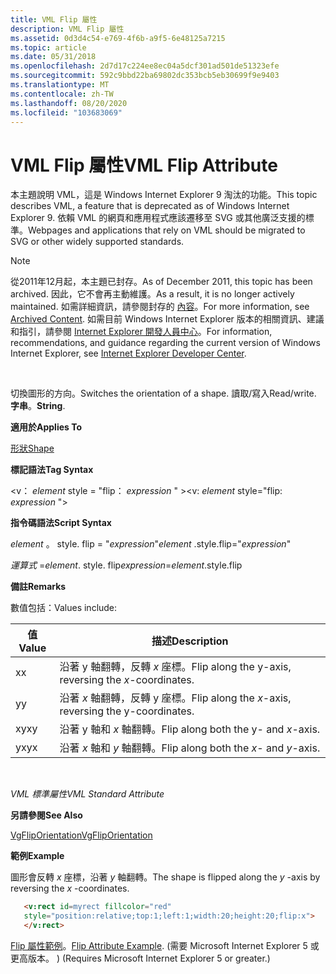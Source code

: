 ```yaml
---
title: VML Flip 屬性
description: VML Flip 屬性
ms.assetid: 0d3d4c54-e769-4f6b-a9f5-6e48125a7215
ms.topic: article
ms.date: 05/31/2018
ms.openlocfilehash: 2d7d17c224ee8ec04a5dcf301ad501de51323efe
ms.sourcegitcommit: 592c9bbd22ba69802dc353bcb5eb30699f9e9403
ms.translationtype: MT
ms.contentlocale: zh-TW
ms.lasthandoff: 08/20/2020
ms.locfileid: "103683069"
---
```

# <a name="vml-flip-attribute"></a><span data-ttu-id="8a82e-103">VML Flip 屬性</span><span class="sxs-lookup"><span data-stu-id="8a82e-103">VML Flip Attribute</span></span>

<span data-ttu-id="8a82e-104">本主題說明 VML，這是 Windows Internet Explorer 9 淘汰的功能。</span><span class="sxs-lookup"><span data-stu-id="8a82e-104">This topic describes VML, a feature that is deprecated as of Windows Internet Explorer 9.</span></span> <span data-ttu-id="8a82e-105">依賴 VML 的網頁和應用程式應該遷移至 SVG 或其他廣泛支援的標準。</span><span class="sxs-lookup"><span data-stu-id="8a82e-105">Webpages and applications that rely on VML should be migrated to SVG or other widely supported standards.</span></span>

> [!Note]  
> <span data-ttu-id="8a82e-106">從2011年12月起，本主題已封存。</span><span class="sxs-lookup"><span data-stu-id="8a82e-106">As of December 2011, this topic has been archived.</span></span> <span data-ttu-id="8a82e-107">因此，它不會再主動維護。</span><span class="sxs-lookup"><span data-stu-id="8a82e-107">As a result, it is no longer actively maintained.</span></span> <span data-ttu-id="8a82e-108">如需詳細資訊，請參閱封存的 [內容](/previous-versions/windows/internet-explorer/ie-developer/)。</span><span class="sxs-lookup"><span data-stu-id="8a82e-108">For more information, see [Archived Content](/previous-versions/windows/internet-explorer/ie-developer/).</span></span> <span data-ttu-id="8a82e-109">如需目前 Windows Internet Explorer 版本的相關資訊、建議和指引，請參閱 [Internet Explorer 開發人員中心](https://msdn.microsoft.com/ie/)。</span><span class="sxs-lookup"><span data-stu-id="8a82e-109">For information, recommendations, and guidance regarding the current version of Windows Internet Explorer, see [Internet Explorer Developer Center](https://msdn.microsoft.com/ie/).</span></span>

 

<span data-ttu-id="8a82e-110">切換圖形的方向。</span><span class="sxs-lookup"><span data-stu-id="8a82e-110">Switches the orientation of a shape.</span></span> <span data-ttu-id="8a82e-111">讀取/寫入</span><span class="sxs-lookup"><span data-stu-id="8a82e-111">Read/write.</span></span> <span data-ttu-id="8a82e-112">**字串**。</span><span class="sxs-lookup"><span data-stu-id="8a82e-112">**String**.</span></span>

<span data-ttu-id="8a82e-113">**適用於**</span><span class="sxs-lookup"><span data-stu-id="8a82e-113">**Applies To**</span></span>

[<span data-ttu-id="8a82e-114">形狀</span><span class="sxs-lookup"><span data-stu-id="8a82e-114">Shape</span></span>](shape-element--vml.md)

<span data-ttu-id="8a82e-115">**標記語法**</span><span class="sxs-lookup"><span data-stu-id="8a82e-115">**Tag Syntax**</span></span>

<span data-ttu-id="8a82e-116"><v： *element* style = "flip： *expression* " ></span><span class="sxs-lookup"><span data-stu-id="8a82e-116"><v: *element* style="flip: *expression* "></span></span>

<span data-ttu-id="8a82e-117">**指令碼語法**</span><span class="sxs-lookup"><span data-stu-id="8a82e-117">**Script Syntax**</span></span>

<span data-ttu-id="8a82e-118">*element* 。 style. flip = "*expression*"</span><span class="sxs-lookup"><span data-stu-id="8a82e-118">*element* .style.flip="*expression*"</span></span>

<span data-ttu-id="8a82e-119">*運算式* =*element*. style. flip</span><span class="sxs-lookup"><span data-stu-id="8a82e-119">*expression*=*element*.style.flip</span></span>

<span data-ttu-id="8a82e-120">**備註**</span><span class="sxs-lookup"><span data-stu-id="8a82e-120">**Remarks**</span></span>

<span data-ttu-id="8a82e-121">數值包括：</span><span class="sxs-lookup"><span data-stu-id="8a82e-121">Values include:</span></span>



| <span data-ttu-id="8a82e-122">值</span><span class="sxs-lookup"><span data-stu-id="8a82e-122">Value</span></span> | <span data-ttu-id="8a82e-123">描述</span><span class="sxs-lookup"><span data-stu-id="8a82e-123">Description</span></span>                                           |
|-------|-------------------------------------------------------|
| <span data-ttu-id="8a82e-124">x</span><span class="sxs-lookup"><span data-stu-id="8a82e-124">x</span></span>     | <span data-ttu-id="8a82e-125">沿著 y 軸翻轉，反轉 *x* 座標。</span><span class="sxs-lookup"><span data-stu-id="8a82e-125">Flip along the y-axis, reversing the *x*-coordinates.</span></span> |
| <span data-ttu-id="8a82e-126">y</span><span class="sxs-lookup"><span data-stu-id="8a82e-126">y</span></span>     | <span data-ttu-id="8a82e-127">沿著 *x* 軸翻轉，反轉 y 座標。</span><span class="sxs-lookup"><span data-stu-id="8a82e-127">Flip along the *x*-axis, reversing the y-coordinates.</span></span> |
| <span data-ttu-id="8a82e-128">xy</span><span class="sxs-lookup"><span data-stu-id="8a82e-128">xy</span></span>    | <span data-ttu-id="8a82e-129">沿著 y 軸和 *x* 軸翻轉。</span><span class="sxs-lookup"><span data-stu-id="8a82e-129">Flip along both the y- and *x*-axis.</span></span>                  |
| <span data-ttu-id="8a82e-130">yx</span><span class="sxs-lookup"><span data-stu-id="8a82e-130">yx</span></span>    | <span data-ttu-id="8a82e-131">沿著 *x* 軸和 *y* 軸翻轉。</span><span class="sxs-lookup"><span data-stu-id="8a82e-131">Flip along both the *x*- and *y*-axis.</span></span>                |



 

<span data-ttu-id="8a82e-132">*VML 標準屬性*</span><span class="sxs-lookup"><span data-stu-id="8a82e-132">*VML Standard Attribute*</span></span>

<span data-ttu-id="8a82e-133">**另請參閱**</span><span class="sxs-lookup"><span data-stu-id="8a82e-133">**See Also**</span></span>

[<span data-ttu-id="8a82e-134">VgFlipOrientation</span><span class="sxs-lookup"><span data-stu-id="8a82e-134">VgFlipOrientation</span></span>](msdn-online-vector-markup-language-object-model-reference.md)

<span data-ttu-id="8a82e-135">**範例**</span><span class="sxs-lookup"><span data-stu-id="8a82e-135">**Example**</span></span>

<span data-ttu-id="8a82e-136">圖形會反轉 *x* 座標，沿著 *y* 軸翻轉。</span><span class="sxs-lookup"><span data-stu-id="8a82e-136">The shape is flipped along the *y* -axis by reversing the *x* -coordinates.</span></span>


```HTML
   <v:rect id=myrect fillcolor="red"
   style="position:relative;top:1;left:1;width:20;height:20;flip:x">
   </v:rect>
```



<span data-ttu-id="8a82e-137">[Flip 屬性範例](/previous-versions/bb229670(v=vs.85))。</span><span class="sxs-lookup"><span data-stu-id="8a82e-137">[Flip Attribute Example](/previous-versions/bb229670(v=vs.85)).</span></span> <span data-ttu-id="8a82e-138"> (需要 Microsoft Internet Explorer 5 或更高版本。 ) </span><span class="sxs-lookup"><span data-stu-id="8a82e-138">(Requires Microsoft Internet Explorer 5 or greater.)</span></span>

 

 